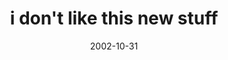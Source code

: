 ---
layout: base.njk
title : 'i don&#39;t like this new stuff' 
view_title : 'i don&#39;t like this new stuff' 
year : '2002' 
date : '2002-10-31' 
img_file : '/drawing/idontlikethisnewstuff.png' 
html_file : 'idontlikethisnewstuff' 
next_html : 'youthinktoomuch.html' 
year_order : '193' 
permalink : "title/{{html_file}}.html"
---